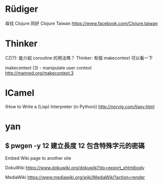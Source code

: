 


# Rüdiger

尋找 Clojure 同好
Clojure Taiwan
<https://www.facebook.com/Clojure.taiwan>  

# Thinker

CZ(?): 能介紹 coroutine 的用法嗎？
Thinker: 有個 makecontext 可以看一下

makecontext (3) - manipulate user context
<http://manned.org/makecontext.3>  

# lCamel

(How to Write a (Lisp) Interpreter (in Python))
<http://norvig.com/lispy.html>  

# yan

$ pwgen -y 12
建立長度 12 包含特殊字元的密碼
--------
Embed Wiki page to another site

DokuWiki
<https://www.dokuwiki.org/dokuwiki?do=export_xhtmlbody>  

MediaWiki
<https://www.mediawiki.org/wiki/MediaWiki?action=render>  